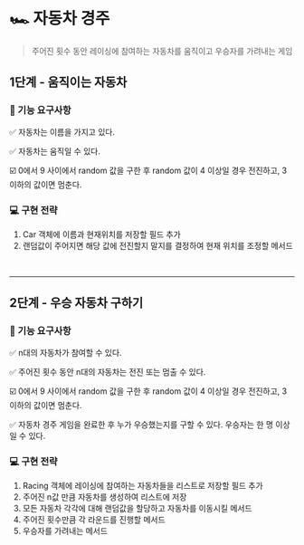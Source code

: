 # 🏎️ 자동차 경주
> 주어진 횟수 동안 레이싱에 참여하는 자동차를 움직이고 우승자를 가려내는 게임

## 1단계 - 움직이는 자동차

### 📝 기능 요구사항 
 ✅ 자동차는 이름을 가지고 있다.
 
 ✅ 자동차는 움직일 수 있다.
 
   ☑️ 0에서 9 사이에서 random 값을 구한 후 random 값이 4 이상일 경우 전진하고, 3 이하의 값이면 멈춘다.

### 💻 구현 전략
1. Car 객체에 이름과 현재위치를 저장할 필드 추가
2. 랜덤값이 주어지면 해당 값에 전진할지 말지를 결정하여 현재 위치를 조정할 메서드


<br>

---

## 2단계 - 우승 자동차 구하기

### 📝 기능 요구사항 

 ✅ n대의 자동차가 참여할 수 있다.
 
 ✅ 주어진 횟수 동안 n대의 자동차는 전진 또는 멈출 수 있다.
 
   ☑️ 0에서 9 사이에서 random 값을 구한 후 random 값이 4 이상일 경우 전진하고, 3 이하의 값이면 멈춘다.
   
 ✅ 자동차 경주 게임을 완료한 후 누가 우승했는지를 구할 수 있다. 우승자는 한 명 이상일 수 있다.


### 💻 구현 전략
1. Racing 객체에 레이싱에 참여하는 자동차들을 리스트로 저장할 필드 추가
2. 주어진 n값 만큼 자동차를 생성하여 리스트에 저장
3. 모든 자동차 각각에 대해 랜덤값을 할당하고 자동차를 이동시킬 메서드
4. 주어진 횟수만큼 각 라운드를 진행할 메서드
5. 우승자를 가려내는 메서드

